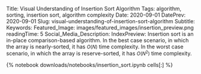 Title: Visual Understanding of Insertion Sort Algorithm
Tags: algorithm, sorting, insertion sort, algorithm complexity
Date: 2020-09-01
DatePrev: 2020-09-01
Slug: visual-understanding-of-insertion-sort-algorithm
Subtitle:
Keywords: 
Featured_Image: images/featured_images/insertion_preview.png
readingTime: 5
Social_Media_Description: 
IndexPreview: Insertion sort is an in-place comparison-based algorithm. In the best case scenario, in which the array is nearly-sorted, it has <span style="font-size: 90% !important">$O(N)$</span> time complexity. In the worst case scenario, in which the array is reserve-sorted, it has <span style="font-size: 90% !important">$O(N^2)$</span> time complexity.

{% notebook downloads/notebooks/insertion_sort.ipynb cells[:] %}
